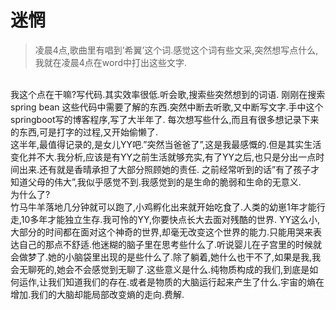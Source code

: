# 迷惘

> 凌晨4点,歌曲里有唱到’希翼’这个词.感觉这个词有些文采,突然想写点什么,我就在凌晨4点在word中打出这些文字.  
<br>
我这个点在干嘛?写代码.其实效率很低.听会歌,搜索些突然想到的词语.  
刚刚在搜索spring bean 这些代码中需要了解的东西.突然中断去听歌,又中断写文字.手中这个springboot写的博客程序,写了大半年了.  
每次想写些什么,而且有很多想记录下来的东西,可是打字的过程,又开始偷懒了.  
<br>
这半年,最值得记录的,是女儿YY吧.”突然当爸爸了”,这是我最感慨的.但是其实生活变化并不大.我分析,应该是有YY之前生活就够充实,有了YY之后,也只是分出一点时间出来.还有就是香晴承担了大部分照顾她的责任.  
 之前经常听到的话”有了孩子才知道父母的伟大”,我似乎感觉不到.我感觉到的是生命的脆弱和生命的无意义.  
 <br>
为什么了?  
<br>
竹马牛羊落地几分钟就可以跑了,小鸡孵化出来就开始吃食了.人类的幼崽1年才能行走,10多年才能独立生存.我可怜的YY,你要快点长大去面对残酷的世界.  
YY这么小,大部分的时间都在面对这个神奇的世界,却毫无改变这个世界的能力.只能用哭来表达自己的那点不舒适.他迷糊的脑子里在思考些什么了.听说婴儿在子宫里的时候就会做梦了.她的小脑袋里出现的是些什么了.除了躺着,她什么也干不了,如果是我,我会无聊死的,她会不会感觉到无聊了.这些意义是什么.纯物质构成的我们,到底是如何运作,让我们知道我们的存在.或者是物质的大脑运行起来产生了什么.宇宙的熵在增加.我们的大脑却能局部改变熵的走向.费解.
